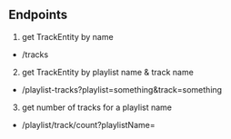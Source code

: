 ## Endpoints

1. get TrackEntity by name

- /tracks

2. get TrackEntity by playlist name & track name

- /playlist-tracks?playlist=something&track=something

3. get number of tracks for a playlist name

- /playlist/track/count?playlistName=
